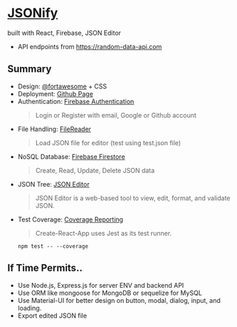 # [JSONify](https://indiu6.github.io/json-editor-react/#/)

built with React, Firebase, JSON Editor
 - API endpoints from https://random-data-api.com

## Summary

- Design: [@fortawesome](https://www.npmjs.com/package/@fortawesome/fontawesome-free) + CSS
- Deployment: [Github Page](https://pages.github.com/)
- Authentication: [Firebase Authentication](https://firebase.google.com/docs/auth)
  > Login or Register with email, Google or Github account
- File Handling: [FileReader](https://developer.mozilla.org/en/docs/Web/API/FileReader)
  > Load JSON file for editor (test using test.json file)
- NoSQL Database: [Firebase Firestore](https://firebase.google.com/docs/firestore)
  > Create, Read, Update, Delete JSON data
- JSON Tree: [JSON Editor](https://github.com/josdejong/jsoneditor)
  > JSON Editor is a web-based tool to view, edit, format, and validate JSON.
- Test Coverage: [Coverage Reporting](https://create-react-app.dev/docs/running-tests/#coverage-reporting)
  > Create-React-App uses Jest as its test runner.
  ```
  npm test -- --coverage
  ```

## If Time Permits..

- Use Node.js, Express.js for server ENV and backend API
- Use ORM like mongoose for MongoDB or sequelize for MySQL
- Use Material-UI for better design on button, modal, dialog, input, and loading.
- Export edited JSON file